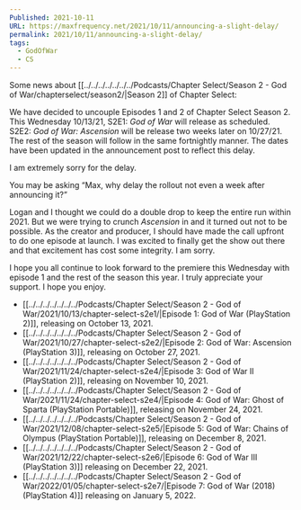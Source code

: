 ```yaml
---
Published: 2021-10-11
URL: https://maxfrequency.net/2021/10/11/announcing-a-slight-delay/
permalink: 2021/10/11/announcing-a-slight-delay/
tags:
  - GodOfWar
  - CS
---
```

Some news about [[../../../../../../../Podcasts/Chapter Select/Season 2 - God of War/chapterselect/season2/|Season 2]] of Chapter Select:

We have decided to uncouple Episodes 1 and 2 of Chapter Select Season 2. This Wednesday 10/13/21, S2E1: *God of War* will release as scheduled. S2E2: *God of War: Ascension* will be release two weeks later on 10/27/21. The rest of the season will follow in the same fortnightly manner. The dates have been updated in the announcement post to reflect this delay.

I am extremely sorry for the delay.

You may be asking “Max, why delay the rollout not even a week after announcing it?”

Logan and I thought we could do a double drop to keep the entire run within 2021. But we were trying to crunch *Ascension* in and it turned out not to be possible. As the creator and producer, I should have made the call upfront to do one episode at launch. I was excited to finally get the show out there and that excitement has cost some integrity. I am sorry.

I hope you all continue to look forward to the premiere this Wednesday with episode 1 and the rest of the season this year. I truly appreciate your support. I hope you enjoy.

- [[../../../../../../../Podcasts/Chapter Select/Season 2 - God of War/2021/10/13/chapter-select-s2e1/|Episode 1: God of War (PlayStation 2)]], releasing on October 13, 2021.
- [[../../../../../../../Podcasts/Chapter Select/Season 2 - God of War/2021/10/27/chapter-select-s2e2/|Episode 2: God of War: Ascension (PlayStation 3)]], releasing on October 27, 2021.
- [[../../../../../../../Podcasts/Chapter Select/Season 2 - God of War/2021/11/24/chapter-select-s2e4/|Episode 3: God of War II (PlayStation 2)]], releasing on November 10, 2021.
- [[../../../../../../../Podcasts/Chapter Select/Season 2 - God of War/2021/11/24/chapter-select-s2e4/|Episode 4: God of War: Ghost of Sparta (PlayStation Portable)]], releasing on November 24, 2021.
- [[../../../../../../../Podcasts/Chapter Select/Season 2 - God of War/2021/12/08/chapter-select-s2e5/|Episode 5: God of War: Chains of Olympus (PlayStation Portable)]], releasing on December 8, 2021.
- [[../../../../../../../Podcasts/Chapter Select/Season 2 - God of War/2021/12/22/chapter-select-s2e6/|Episode 6: God of War III (PlayStation 3)]] releasing on December 22, 2021.
- [[../../../../../../../Podcasts/Chapter Select/Season 2 - God of War/2022/01/05/chapter-select-s2e7/|Episode 7: God of War (2018) (PlayStation 4)]] releasing on January 5, 2022.